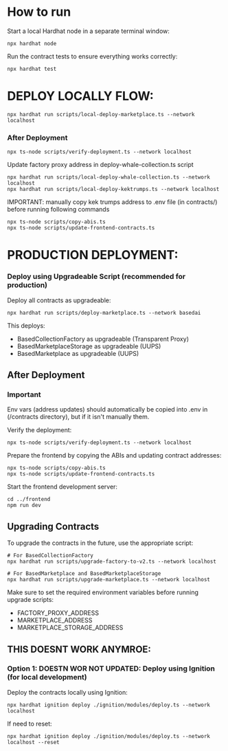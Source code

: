 # How to run

Start a local Hardhat node in a separate terminal window:

```shell
npx hardhat node
```

Run the contract tests to ensure everything works correctly:

```shell
npx hardhat test
```

# DEPLOY LOCALLY FLOW:

```shell
npx hardhat run scripts/local-deploy-marketplace.ts --network localhost
```

### After Deployment

```shell
npx ts-node scripts/verify-deployment.ts --network localhost
```

Update factory proxy address in deploy-whale-collection.ts script

```shell
npx hardhat run scripts/local-deploy-whale-collection.ts --network localhost
npx hardhat run scripts/local-deploy-kektrumps.ts --network localhost
```

IMPORTANT: manually copy kek trumps address to .env file (in contracts/) before running following commands

```shell
npx ts-node scripts/copy-abis.ts
npx ts-node scripts/update-frontend-contracts.ts
```

# PRODUCTION DEPLOYMENT:

### Deploy using Upgradeable Script (recommended for production)

Deploy all contracts as upgradeable:

```shell
npx hardhat run scripts/deploy-marketplace.ts --network basedai
```

This deploys:

- BasedCollectionFactory as upgradeable (Transparent Proxy)
- BasedMarketplaceStorage as upgradeable (UUPS)
- BasedMarketplace as upgradeable (UUPS)

## After Deployment

### Important

Env vars (address updates) should automatically be copied into .env in (/contracts directory), but if it isn't manually them.

Verify the deployment:

```shell
npx ts-node scripts/verify-deployment.ts --network localhost
```

Prepare the frontend by copying the ABIs and updating contract addresses:

```shell
npx ts-node scripts/copy-abis.ts
npx ts-node scripts/update-frontend-contracts.ts
```

Start the frontend development server:

```shell
cd ../frontend
npm run dev
```

## Upgrading Contracts

To upgrade the contracts in the future, use the appropriate script:

```shell
# For BasedCollectionFactory
npx hardhat run scripts/upgrade-factory-to-v2.ts --network localhost

# For BasedMarketplace and BasedMarketplaceStorage
npx hardhat run scripts/upgrade-marketplace.ts --network localhost
```

Make sure to set the required environment variables before running upgrade scripts:

- FACTORY_PROXY_ADDRESS
- MARKETPLACE_ADDRESS
- MARKETPLACE_STORAGE_ADDRESS

## THIS DOESNT WORK ANYMROE:

### Option 1: DOESTN WOR NOT UPDATED: Deploy using Ignition (for local development)

Deploy the contracts locally using Ignition:

```shell
npx hardhat ignition deploy ./ignition/modules/deploy.ts --network localhost
```

If need to reset:

```shell
npx hardhat ignition deploy ./ignition/modules/deploy.ts --network localhost --reset
```
